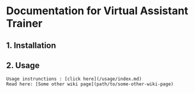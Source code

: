 # Documentation for Virtual Assistant Trainer 



## 1. Installation 


## 2. Usage
    Usage instrunctions : [click here](/usage/index.md)
    Read here: [Some other wiki page](path/to/some-other-wiki-page)
